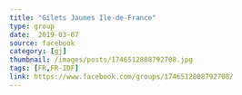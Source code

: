 ```yaml
---
title: "Gilets Jaunes Ile-de-France"
type: group
date:  2019-03-07
source: facebook
category: [gj]
thumbnail: /images/posts/1746512808792708.jpg
tags: [FR,FR-IDF]
link: https://www.facebook.com/groups/1746512808792708/
---
```

